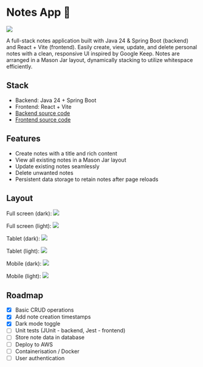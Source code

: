 # Notes App 📝

![](./frontend/public/gif/notesApp.gif)

A full-stack notes application built with Java 24 & Spring Boot (backend) and React + Vite (frontend).
Easily create, view, update, and delete personal notes with a clean, responsive UI inspired by Google Keep. Notes are arranged in a Mason Jar layout, dynamically stacking to utilize whitespace efficiently.


## Stack

- Backend: Java 24 + Spring Boot
- Frontend: React + Vite
- [Backend source code](https://github.com/ColtonRandall/notes-app/tree/main/backend)
- [Frontend source code](https://github.com/ColtonRandall/notes-app/tree/main/frontend)

## Features

- Create notes with a title and rich content
- View all existing notes in a Mason Jar layout
- Update existing notes seamlessly
- Delete unwanted notes
- Persistent data storage to retain notes after page reloads

## Layout

Full screen (dark):
![](./frontend/public/images/note-desktop-dark.png)

Full screen (light):
![](./frontend/public/images/note-desktop-light.png)

Tablet (dark):
![](./frontend/public/images/note-tablet-dark.png)

Tablet (light):
![](./frontend/public/images/note-tablet-light.png)

Mobile (dark):
![](./frontend/public/images/note-mobile-dark.png)

Mobile (light):
![](./frontend/public/images/note-mobile-light.png)

## Roadmap

- [x] Basic CRUD operations
- [x] Add note creation timestamps
- [x] Dark mode toggle
- [ ] Unit tests (JUnit - backend, Jest - frontend)
- [ ] Store note data in database
- [ ] Deploy to AWS
- [ ] Containerisation / Docker
- [ ] User authentication
